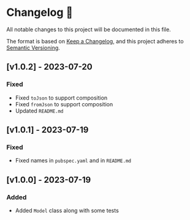 # Changelog 📝

All notable changes to this project will be documented in this file.

The format is based on [Keep a Changelog](https://keepachangelog.com/en/1.0.0/), and this project adheres to [Semantic Versioning](https://semver.org/spec/v2.0.0.html).

## [v1.0.2] - 2023-07-20

### Fixed

- Fixed `toJson` to support composition
- Fixed `fromJson` to support composition
- Updated `README.md`


## [v1.0.1] - 2023-07-19

### Fixed

* Fixed names in `pubspec.yaml` and in `README.md`


## [v1.0.0] - 2023-07-19

### Added

* Added `Model` class along with some tests